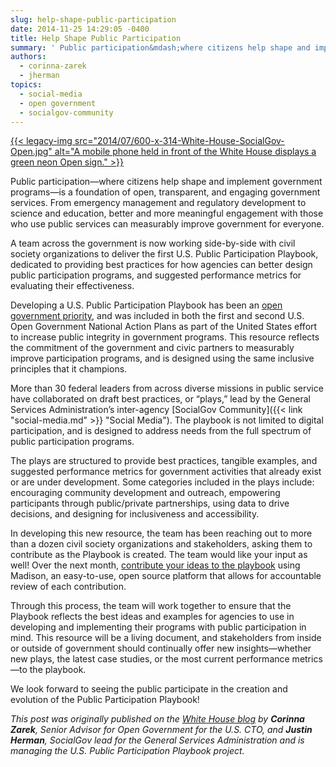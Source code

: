 ```yaml
---
slug: help-shape-public-participation
date: 2014-11-25 14:29:05 -0400
title: Help Shape Public Participation
summary: ' Public participation&mdash;where citizens help shape and implement government programs&mdash;is a foundation of open, transparent, and engaging government services. From emergency management and regulatory development to science and education, better and more meaningful engagement with those'
authors:
  - corinna-zarek
  - jherman
topics:
  - social-media
  - open government
  - socialgov-community
---
```


[
  ](https://s3.amazonaws.com/digitalgov/_legacy-img/2014/07/600-x-314-White-House-SocialGov-Open.jpg) [{{< legacy-img src="2014/07/600-x-314-White-House-SocialGov-Open.jpg" alt="A mobile phone held in front of the White House displays a green neon Open sign." >}}](https://s3.amazonaws.com/digitalgov/_legacy-img/2014/07/600-x-314-White-House-SocialGov-Open.jpg)

Public participation—where citizens help shape and implement government programs—is a foundation of open, transparent, and engaging government services. From emergency management and regulatory development to science and education, better and more meaningful engagement with those who use public services can measurably improve government for everyone.

A team across the government is now working side-by-side with civil society organizations to deliver the first U.S. Public Participation Playbook, dedicated to providing best practices for how agencies can better design public participation programs, and suggested performance metrics for evaluating their effectiveness.

Developing a U.S. Public Participation Playbook has been an [open government priority](http://www.whitehouse.gov/blog/2014/04/30/open-government-public-participation-we-can-t-do-it-without-you), and was included in both the first and second U.S. Open Government National Action Plans as part of the United States effort to increase public integrity in government programs. This resource reflects the commitment of the government and civic partners to measurably improve participation programs, and is designed using the same inclusive principles that it champions.

More than 30 federal leaders from across diverse missions in public service have collaborated on draft best practices, or “plays,” lead by the General Services Administration’s inter-agency [SocialGov Community]({{< link "social-media.md" >}} "Social Media"). The playbook is not limited to digital participation, and is designed to address needs from the full spectrum of public participation programs.

The plays are structured to provide best practices, tangible examples, and suggested performance metrics for government activities that already exist or are under development. Some categories included in the plays include: encouraging community development and outreach, empowering participants through public/private partnerships, using data to drive decisions, and designing for inclusiveness and accessibility.

In developing this new resource, the team has been reaching out to more than a dozen civil society organizations and stakeholders, asking them to contribute as the Playbook is created. The team would like your input as well! Over the next month, [contribute your ideas to the playbook](http://mymadison.io/docs/us-public-participation-playbook) using Madison, an easy-to-use, open source platform that allows for accountable review of each contribution.

Through this process, the team will work together to ensure that the Playbook reflects the best ideas and examples for agencies to use in developing and implementing their programs with public participation in mind. This resource will be a living document, and stakeholders from inside or outside of government should continually offer new insights—whether new plays, the latest case studies, or the most current performance metrics—to the playbook.

We look forward to seeing the public participate in the creation and evolution of the Public Participation Playbook!

_This post was originally published on the [White House blog](http://www.whitehouse.gov/blog/2014/11/25/help-shape-public-participation) by_ _**Corinna Zarek**, Senior Advisor for Open Government for the U.S. CTO, and_ _**Justin Herman**, SocialGov lead for the General Services Administration and is managing the U.S. Public Participation Playbook project._
